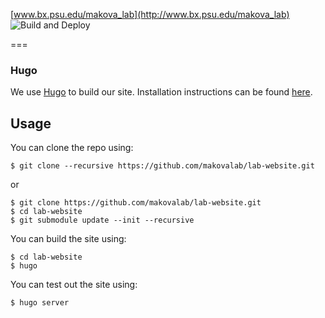 [www.bx.psu.edu/makova_lab](http://www.bx.psu.edu/makova_lab) ![Build and Deploy](https://github.com/makovalab//lab-website/actions/workflows/build-and-deploy.yml/badge.svg?branch=master)

===

### Hugo

We use [Hugo](https://gohugo.io/) to build our site.  Installation instructions can be found [here](https://gohugo.io/getting-started/installing/).

## Usage

You can clone the repo using:

```
$ git clone --recursive https://github.com/makovalab/lab-website.git
```

or

```
$ git clone https://github.com/makovalab/lab-website.git
$ cd lab-website
$ git submodule update --init --recursive
```

You can build the site using:

```
$ cd lab-website
$ hugo
```

You can test out the site using:

```
$ hugo server
```

